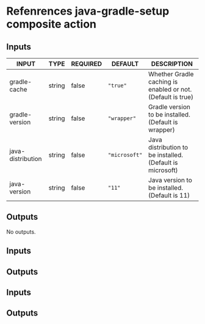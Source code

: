 # Refenrences java-gradle-setup composite action

## Inputs

<!-- AUTO-DOC-INPUT:START - Do not remove or modify this section -->

| INPUT             | TYPE   | REQUIRED | DEFAULT       | DESCRIPTION                                                 |
| ----------------- | ------ | -------- | ------------- | ----------------------------------------------------------- |
| gradle-cache      | string | false    | `"true"`      | Whether Gradle caching is enabled or not. (Default is true) |
| gradle-version    | string | false    | `"wrapper"`   | Gradle version to be installed. (Default is wrapper)        |
| java-distribution | string | false    | `"microsoft"` | Java distribution to be installed. (Default is microsoft)   |
| java-version      | string | false    | `"11"`        | Java version to be installed. (Default is 11)               |

<!-- AUTO-DOC-INPUT:END -->

## Outputs

<!-- AUTO-DOC-OUTPUT:START - Do not remove or modify this section -->

No outputs.

<!-- AUTO-DOC-OUTPUT:END -->

## Inputs

## Outputs

## Inputs

## Outputs
